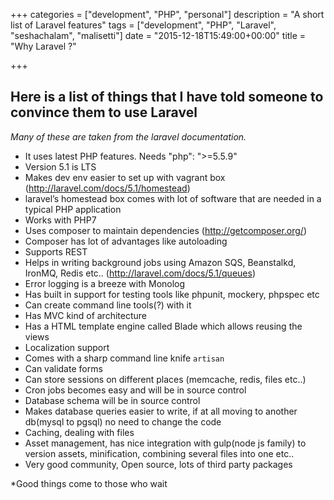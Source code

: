 +++
categories = ["development", "PHP", "personal"]
description = "A short list of Laravel features"
tags = ["development", "PHP", "Laravel", "seshachalam", "malisetti"]
date = "2015-12-18T15:49:00+00:00"
title = "Why Laravel ?"

+++

## Here is a list of things that I have told someone to convince them to use Laravel

_Many of these are taken from the laravel documentation._

- It uses latest PHP features. Needs "php": ">=5.5.9"
- Version 5.1 is LTS
- Makes dev env easier to set up with vagrant box (http://laravel.com/docs/5.1/homestead)
- laravel’s homestead box comes with lot of software that are needed in a typical PHP application
- Works with PHP7
- Uses composer to maintain dependencies (http://getcomposer.org/)
- Composer has lot of advantages like autoloading
- Supports REST
- Helps in writing background jobs using Amazon SQS, Beanstalkd, IronMQ, Redis etc.. (http://laravel.com/docs/5.1/queues)
- Error logging is a breeze with Monolog
- Has built in support for testing tools like phpunit, mockery, phpspec etc
- Can create command line tools(?) with it
- Has MVC kind of architecture
- Has a HTML template engine called Blade which allows reusing the views
- Localization support
- Comes with a sharp command line knife `artisan`
- Can validate forms
- Can store sessions on different places (memcache, redis, files etc..)
- Cron jobs becomes easy and will be in source control
- Database schema will be in source control
- Makes database queries easier to write, if at all moving to another db(mysql to pgsql) no need to change the code
- Caching, dealing with files
- Asset management, has nice integration with gulp(node js family) to version assets, minification, combining several files into one etc..
- Very good community, Open source, lots of third party packages

*Good things come to those who wait
